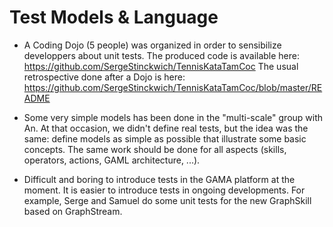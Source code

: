# Test Models & Language

  * A Coding Dojo (5 people) was organized in order to sensibilize developpers about unit tests.
The produced code is available here: https://github.com/SergeStinckwich/TennisKataTamCoc
The usual retrospective done after a Dojo is here: https://github.com/SergeStinckwich/TennisKataTamCoc/blob/master/README

  * Some very simple models has been done in the "multi-scale" group with An. At that occasion, we didn't define real tests, but the idea was the same: define models as simple as possible that illustrate some basic concepts. The same work should be done for all aspects (skills, operators, actions, GAML architecture, ...).

  * Difficult and boring to introduce tests in the GAMA platform at the moment. It is easier to introduce tests in ongoing developments. For example, Serge and Samuel do some unit tests for the new GraphSkill based on GraphStream.